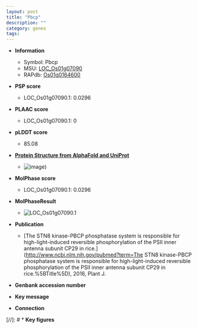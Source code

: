 ```yaml
---
layout: post
title: "Pbcp"
description: ""
category: genes
tags: 
---
```


* **Information**  
    + Symbol: Pbcp  
    + MSU: [LOC_Os01g07090](http://rice.plantbiology.msu.edu/cgi-bin/ORF_infopage.cgi?orf=LOC_Os01g07090)  
    + RAPdb: [Os01g0164600](http://rapdb.dna.affrc.go.jp/viewer/gbrowse_details/irgsp1?name=Os01g0164600)  

* **PSP score**  
    + LOC_Os01g07090.1: 0.0296 

* **PLAAC score**  
    + LOC_Os01g07090.1: 0 

* **pLDDT score**
    + 85.08

* **[Protein Structure from AlphaFold and UniProt](https://www.uniprot.org/uniprotkb/Q942P9/entry#structure)**
    + ![image](https://ricepsp.github.io/images/Q9/AF-Q942P9-F1.png))

* **MolPhase score**
    + LOC_Os01g07090.1: 0.0296

* **MolPhaseResult**
    + ![LOC_Os01g07090.1](https://ricepsp.github.io/pictures/LOC_Os01g/LOC_Os01g07090.1.png)

* **Publication**  
    + [The STN8 kinase-PBCP phosphatase system is responsible for high-light-induced reversible phosphorylation of the PSII inner antenna subunit CP29 in rice.](http://www.ncbi.nlm.nih.gov/pubmed?term=The STN8 kinase-PBCP phosphatase system is responsible for high-light-induced reversible phosphorylation of the PSII inner antenna subunit CP29 in rice.%5BTitle%5D), 2016, Plant J.

* **Genbank accession number**  

* **Key message**  

* **Connection**  

[//]: # * **Key figures**  


